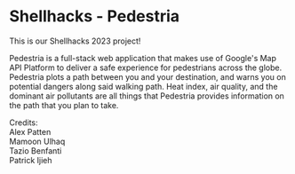 # Shellhacks - Pedestria
This is our Shellhacks 2023 project!<br />

Pedestria is a full-stack web application that makes use of Google's Map API Platform to deliver a safe experience for pedestrians across the globe. Pedestria plots a path between you and your destination, and warns you on potential dangers along said walking path. Heat index, air quality, and the dominant air pollutants are all things that Pedestria provides information on the path that you plan to take.

Credits:<br /> 
Alex Patten<br />
Mamoon Ulhaq<br />
Tazio Benfanti<br />
Patrick Ijieh<br />
